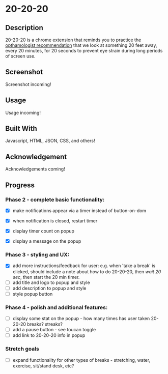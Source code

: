 # 20-20-20


## Description

20-20-20 is a chrome extension that reminds you to practice the [opthamologist recommendation](https://advancedeyecaremd.net/20-20-20-tipstopreventeyestrain/) that we look at something 20 feet away, every 20 minutes, for 20 seconds to prevent eye strain during long periods of screen use. 


## Screenshot    

Screenshot incoming!
<!-- ![Screenshot](doeyScreenshot.png) todo -->


## Usage

Usage incoming!
<!-- * todo  --> 

## Built With

Javascript, HTML, JSON, CSS, and others! 
<!-- todo -->


## Acknowledgement 

Acknowledgements coming!
<!-- todo -->


## Progress

### Phase 2 - complete basic functionality:
- [x] make notifications appear via a timer instead of button-on-dom
- [x] when notification is closed, restart timer
- [x] display timer count on popup
- [x] display a message on the popup


### Phase 3 - styling and UX:
- [x] add more instructions/feedback for user: e.g. when 'take a break' is clicked, should include a note about how to do 20-20-20, then *wait 20 sec*, then start the 20 min timer. 
- [ ] add title and logo to popup and style
- [ ] add description to popup and style
- [ ] style popup button

### Phase 4 - polish and additional features:
- [ ] display some stat on the popup - how many times has user taken 20-20-20 breaks? streaks?
- [ ] add a pause button - see toucan toggle
- [ ] add link to 20-20-20 info in popup

### Stretch goals
- [ ] expand functionality for other types of breaks - stretching, water, exercise, sit/stand desk, etc?
